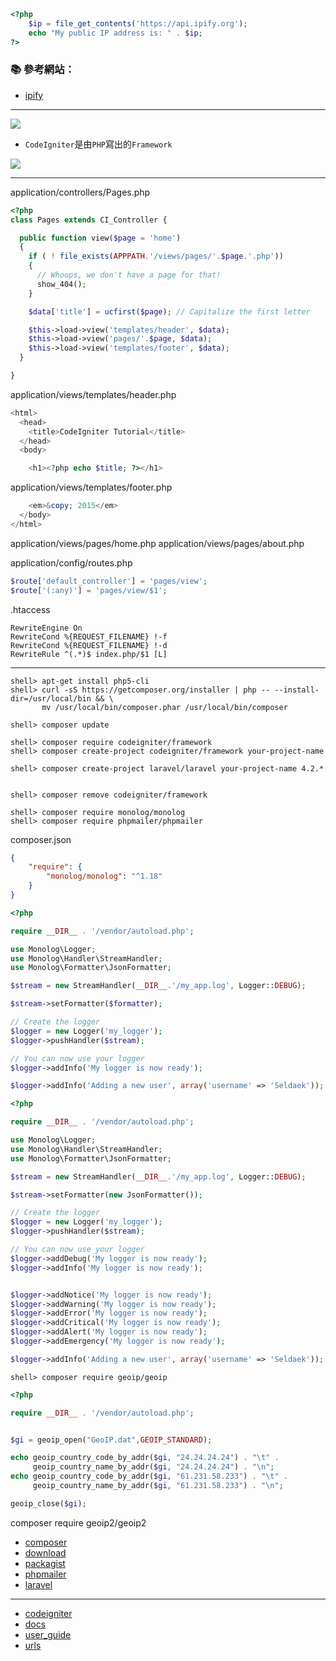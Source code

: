 
```php
<?php
    $ip = file_get_contents('https://api.ipify.org');
    echo "My public IP address is: " . $ip;
?>
```

### :books: 參考網站：
- [ipify](https://www.ipify.org/)

---

![](http://i.imgur.com/4JzyLLO.jpg)

- `CodeIgniter`是由`PHP`寫出的`Framework`

![](http://www.codeigniter.com/user_guide/_images/appflowchart.gif)

---

application/controllers/Pages.php
```php
<?php
class Pages extends CI_Controller {

  public function view($page = 'home')
  {
    if ( ! file_exists(APPPATH.'/views/pages/'.$page.'.php'))
    {
      // Whoops, we don't have a page for that!
      show_404();
    }

    $data['title'] = ucfirst($page); // Capitalize the first letter

    $this->load->view('templates/header', $data);
    $this->load->view('pages/'.$page, $data);
    $this->load->view('templates/footer', $data);
  }

}
```

application/views/templates/header.php
```php
<html>
  <head>
    <title>CodeIgniter Tutorial</title>
  </head>
  <body>

    <h1><?php echo $title; ?></h1>
```

application/views/templates/footer.php
```php
    <em>&copy; 2015</em>
  </body>
</html>
```

application/views/pages/home.php
application/views/pages/about.php


application/config/routes.php
```php
$route['default_controller'] = 'pages/view';
$route['(:any)'] = 'pages/view/$1';
```

.htaccess
```
RewriteEngine On
RewriteCond %{REQUEST_FILENAME} !-f
RewriteCond %{REQUEST_FILENAME} !-d
RewriteRule ^(.*)$ index.php/$1 [L]
```

---

```console
shell> apt-get install php5-cli
shell> curl -sS https://getcomposer.org/installer | php -- --install-dir=/usr/local/bin && \
       mv /usr/local/bin/composer.phar /usr/local/bin/composer

shell> composer update
```

```console
shell> composer require codeigniter/framework
shell> composer create-project codeigniter/framework your-project-name

shell> composer create-project laravel/laravel your-project-name 4.2.*


shell> composer remove codeigniter/framework 
```

```console
shell> composer require monolog/monolog
shell> composer require phpmailer/phpmailer
```

composer.json
```json
{
    "require": {
        "monolog/monolog": "^1.18"
    }
}
```


```php
<?php

require __DIR__ . '/vendor/autoload.php';

use Monolog\Logger;
use Monolog\Handler\StreamHandler;
use Monolog\Formatter\JsonFormatter;

$stream = new StreamHandler(__DIR__.'/my_app.log', Logger::DEBUG);

$stream->setFormatter($formatter);

// Create the logger
$logger = new Logger('my_logger');
$logger->pushHandler($stream);

// You can now use your logger
$logger->addInfo('My logger is now ready');

$logger->addInfo('Adding a new user', array('username' => 'Seldaek'));

```


```php
<?php

require __DIR__ . '/vendor/autoload.php';

use Monolog\Logger;
use Monolog\Handler\StreamHandler;
use Monolog\Formatter\JsonFormatter;

$stream = new StreamHandler(__DIR__.'/my_app.log', Logger::DEBUG);

$stream->setFormatter(new JsonFormatter());

// Create the logger
$logger = new Logger('my_logger');
$logger->pushHandler($stream);

// You can now use your logger
$logger->addDebug('My logger is now ready');
$logger->addInfo('My logger is now ready');


$logger->addNotice('My logger is now ready');
$logger->addWarning('My logger is now ready');
$logger->addError('My logger is now ready');
$logger->addCritical('My logger is now ready');
$logger->addAlert('My logger is now ready');
$logger->addEmergency('My logger is now ready');

$logger->addInfo('Adding a new user', array('username' => 'Seldaek'));

```


```console
shell> composer require geoip/geoip
```

```php
<?php

require __DIR__ . '/vendor/autoload.php';


$gi = geoip_open("GeoIP.dat",GEOIP_STANDARD);

echo geoip_country_code_by_addr($gi, "24.24.24.24") . "\t" .
     geoip_country_name_by_addr($gi, "24.24.24.24") . "\n";
echo geoip_country_code_by_addr($gi, "61.231.58.233") . "\t" .
     geoip_country_name_by_addr($gi, "61.231.58.233") . "\n";

geoip_close($gi);
```

composer require geoip2/geoip2


- [composer](https://getcomposer.org/doc/03-cli.md)
- [download](https://getcomposer.org/download/)
- [packagist](https://packagist.org/)
- [phpmailer](https://packagist.org/packages/phpmailer/phpmailer)
- [laravel](https://laravel.com/docs/4.2/quick)    
    
---

- [codeigniter](https://ellislab.com/codeigniter)
- [docs](http://www.codeigniter.com/docs)
- [user_guide](http://www.codeigniter.com/user_guide/)
- [urls](https://www.codeigniter.com/userguide3/general/urls.html)